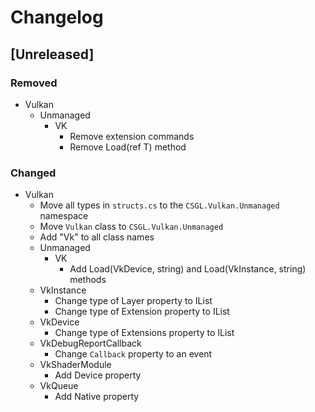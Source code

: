 # Changelog

## [Unreleased]
### Removed
- Vulkan
  - Unmanaged
    - VK
      - Remove extension commands
      - Remove Load<T>(ref T) method
      
### Changed
- Vulkan
  - Move all types in `structs.cs` to the `CSGL.Vulkan.Unmanaged` namespace
  - Move `Vulkan` class to `CSGL.Vulkan.Unmanaged`
  - Add "Vk" to all class names
  - Unmanaged
    - VK
      - Add Load(VkDevice, string) and Load(VkInstance, string) methods
  - VkInstance
    - Change type of Layer property to IList<VkLayer>
    - Change type of Extension property to IList<VkExtension>
  - VkDevice
    - Change type of Extensions property to IList<VkExtension>
  - VkDebugReportCallback
    - Change `Callback` property to an event
  - VkShaderModule
    - Add Device property
  - VkQueue
    - Add Native property